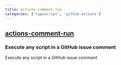 ```yaml
---
title: actions-comment-run
categories: ['typescript', 'github-actions']
---
```

## [actions-comment-run](https://github.com/nwtgck/actions-comment-run)

### Execute any script in a GitHub issue comment

Execute any script in a GitHub issue comment
